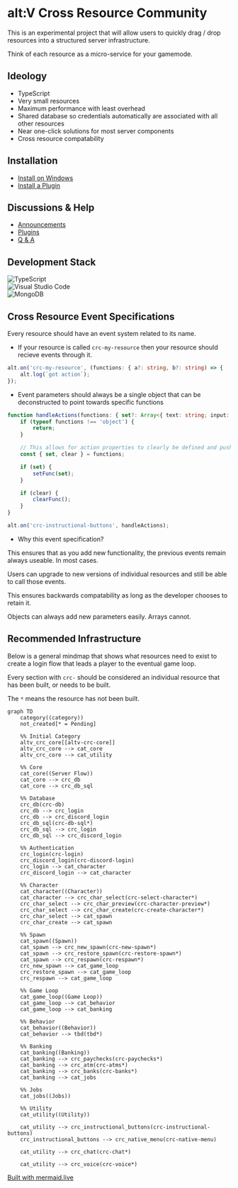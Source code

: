 # alt:V Cross Resource Community

This is an experimental project that will allow users to quickly drag / drop resources into a structured server infrastructure.

Think of each resource as a micro-service for your gamemode.

## Ideology

- TypeScript
- Very small resources
- Maximum performance with least overhead
- Shared database so credentials automatically are associated with all other resources
- Near one-click solutions for most server components
- Cross resource compatability

## Installation

- [Install on Windows](https://github.com/orgs/altv-crc/discussions/1)
- [Install a Plugin](https://github.com/orgs/altv-crc/discussions/2)

## Discussions & Help

- [Announcements](https://github.com/orgs/altv-crc/discussions/categories/announcements)
- [Plugins](https://github.com/orgs/altv-crc/discussions/categories/plugins)
- [Q & A](https://github.com/orgs/altv-crc/discussions/categories/q-a)

## Development Stack

![TypeScript](https://img.shields.io/badge/typescript-%23007ACC.svg?style=for-the-badge&logo=typescript&logoColor=white)
<br />
![Visual Studio Code](https://img.shields.io/badge/Visual%20Studio%20Code-0078d7.svg?style=for-the-badge&logo=visual-studio-code&logoColor=white)
<br />
![MongoDB](https://img.shields.io/badge/MongoDB-%234ea94b.svg?style=for-the-badge&logo=mongodb&logoColor=white)

## Cross Resource Event Specifications

Every resource should have an event system related to its name.

* If your resource is called `crc-my-resource` then your resource should recieve events through it.

```ts
alt.on('crc-my-resource', (functions: { a?: string, b?: string) => {
    alt.log(`got action`);
});
```

* Event parameters should always be a single object that can be deconstructed to point towards specific functions

```ts
function handleActions(functions: { set?: Array<{ text: string; input: string }>; clear?: boolean }) {
    if (typeof functions !== 'object') {
        return;
    }

    // This allows for action properties to clearly be defined and pushed to the right functions
    const { set, clear } = functions;

    if (set) {
        setFunc(set);
    }

    if (clear) {
        clearFunc();
    }
}

alt.on('crc-instructional-buttons', handleActions);
```

* Why this event specification?
  
This ensures that as you add new functionality, the previous events remain always useable. In most cases.

Users can upgrade to new versions of individual resources and still be able to call those events.

This ensures backwards compatability as long as the developer chooses to retain it.

Objects can always add new parameters easily. Arrays cannot.

## Recommended Infrastructure

Below is a general mindmap that shows what resources need to exist to create a login flow that leads a player to the eventual game loop.

Every section with `crc-` should be considered an individual resource that has been built, or needs to be built.

The `*` means the resource has not been built.

```mermaid
graph TD
    category((category))
    not_created[* = Pending]

    %% Initial Category
    altv_crc_core[[altv-crc-core]]
    altv_crc_core --> cat_core
    altv_crc_core --> cat_utility

    %% Core
    cat_core((Server Flow))
    cat_core --> crc_db
    cat_core --> crc_db_sql

    %% Database
    crc_db(crc-db)
    crc_db --> crc_login
    crc_db --> crc_discord_login
    crc_db_sql(crc-db-sql*)
    crc_db_sql --> crc_login
    crc_db_sql --> crc_discord_login

    %% Authentication
    crc_login(crc-login)
    crc_discord_login(crc-discord-login)
    crc_login --> cat_character
    crc_discord_login --> cat_character

    %% Character
    cat_character((Character))
    cat_character --> crc_char_select(crc-select-character*)
    crc_char_select --> crc_char_preview(crc-character-preview*)
    crc_char_select --> crc_char_create(crc-create-character*)
    crc_char_select --> cat_spawn
    crc_char_create --> cat_spawn

    %% Spawn
    cat_spawn((Spawn))
    cat_spawn --> crc_new_spawn(crc-new-spawn*)
    cat_spawn --> crc_restore_spawn(crc-restore-spawn*)
    cat_spawn --> crc_respawn(crc-respawn*)
    crc_new_spawn --> cat_game_loop
    crc_restore_spawn --> cat_game_loop
    crc_respawn --> cat_game_loop

    %% Game Loop
    cat_game_loop((Game Loop))
    cat_game_loop --> cat_behavior
    cat_game_loop --> cat_banking
   
    %% Behavior
    cat_behavior((Behavior))
    cat_behavior --> tbd(tbd*)

    %% Banking
    cat_banking((Banking))
    cat_banking --> crc_paychecks(crc-paychecks*)
    cat_banking --> crc_atm(crc-atms*)
    cat_banking --> crc_banks(crc-banks*)
    cat_banking --> cat_jobs

    %% Jobs
    cat_jobs((Jobs))

    %% Utility
    cat_utility((Utility))

    cat_utility --> crc_instructional_buttons(crc-instructional-buttons)
    crc_instructional_buttons --> crc_native_menu(crc-native-menu)

    cat_utility --> crc_chat(crc-chat*)

    cat_utility --> crc_voice(crc-voice*)
```

[Built with mermaid.live](https://mermaid.live/)
